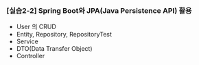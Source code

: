 ### [실습2-2] Spring Boot와 JPA(Java Persistence API) 활용
* User 의 CRUD
* Entity, Repository, RepositoryTest
* Service
* DTO(Data Transfer Object)
* Controller